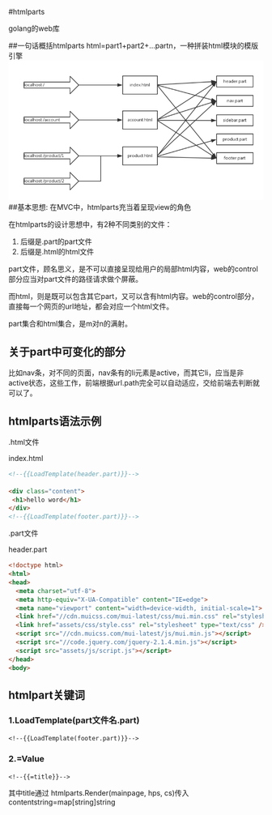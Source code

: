 #htmlparts

golang的web库

##一句话概括htmlparts
html=part1+part2+...partn，一种拼装html模块的模版引擎 
![](/img/htmlparts.png)
##基本思想:
在MVC中，htmlparts充当着呈现view的角色

在htmlparts的设计思想中，有2种不同类别的文件：
1.  后缀是.part的part文件
2.  后缀是.html的html文件

part文件，顾名思义，是不可以直接呈现给用户的局部html内容，web的control部分应当对part文件的路径请求做个屏蔽。

而html，则是既可以包含其它part，又可以含有html内容。web的control部分，直接每一个网页的url地址，都会对应一个html文件。

part集合和html集合，是m对n的满射。
 
## 关于part中可变化的部分
比如nav条，对不同的页面，nav条有的li元素是active，而其它li，应当是非active状态，这些工作，前端根据url.path完全可以自动适应，交给前端去判断就可以了。

## htmlparts语法示例

.html文件

index.html
``` html
<!--{{LoadTemplate(header.part)}}-->

<div class="content">
 <h1>hello word</h1>
</div>
<!--{{LoadTemplate(footer.part)}}-->

```

.part文件

header.part
``` html
<!doctype html>
<html>
<head>
  <meta charset="utf-8">
  <meta http-equiv="X-UA-Compatible" content="IE=edge">
  <meta name="viewport" content="width=device-width, initial-scale=1">
  <link href="//cdn.muicss.com/mui-latest/css/mui.min.css" rel="stylesheet" type="text/css" />
  <link href="assets/css/style.css" rel="stylesheet" type="text/css" />
  <script src="//cdn.muicss.com/mui-latest/js/mui.min.js"></script>
  <script src="//code.jquery.com/jquery-2.1.4.min.js"></script>
  <script src="assets/js/script.js"></script>
</head>
<body>
```
## htmlpart关键词

### 1.LoadTemplate(part文件名.part)

```
<!--{{LoadTemplate(footer.part)}}-->
```
### 2.=Value

```
<!--{{=title}}-->
```
其中title通过
 htmlparts.Render(mainpage, hps, cs)传入contentstring=map[string]string
